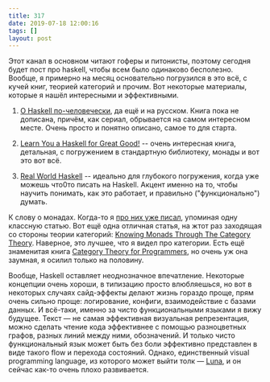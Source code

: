 ```yaml
---
title: 317
date: 2019-07-18 12:00:16
tags: []
layout: post
---
```


Этот канал в основном читают гоферы и питонисты, поэтому сегодня будет пост про haskell, чтобы всем было одинаково бесполезно. Вообще, я примерно на месяц основательно погрузился в это всё, с кучей книг, теорией категорий и прочим. Вот некоторые материалы, которые я нашёл интересными и эффективными.

1. [О Haskell по-человечески](https://www.ohaskell.guide/), да ещё и на русском. Книга пока не дописана, причём, как сериал, обрывается на самом интересном месте. Очень просто и понятно описано, самое то для старта.

2. [Learn You a Haskell for Great Good!](http://learnyouahaskell.com/chapters) -- очень интересная книга, детальная, с погружением в стандартную библиотеку, монады и вот это вот всё.

3. [Real World Haskell](http://pv.bstu.ru/flp/RealWorldHaskell.pdf) -- идеально для глубокого погружения, когда уже можешь что0то писать на Haskell. Акцент именно на то, чтобы научить понимать, как это работает, и правильно ("функционально") думать.

К слову о монадах. Когда-то я [про них уже писал](https://t.me/itgram_channel/40), упоминая одну классную статью. Вот ещё одна отличная статья, на жтот раз заходящая со стороны теории категорий: [Knowing Monads Through The Category Theory](https://dev.to/juaneto/knowing-monads-through-the-category-theory-1mea). Наверное, это лучшее, что я видел про категории. Есть ещё знаменитая книга [Category Theory for Programmers](https://github.com/hmemcpy/milewski-ctfp-pdf), но очень уж она заумная, я осилил только на половину.

Вообще, Haskell оставляет неоднозначное впечатление. Некоторые концепции очень хороши, в типизацию просто влюбляешься, но вот в некоторых случаях сайд-эффекты делают жизнь гораздо проще, прям очень сильно проще: логирование, конфиги, взаимодействие с базами данных. И всё-таки, именно за чисто функциональными языками я вижу будущее. Текст — не самая эффективная визуальная репрезентация, можно сделать чтение кода эффективнее с помощью разноцветных графов, разных линий между ними, обозначений. И только чисто функциональный язык может быть без боли эффективно представлен в виде такого flow и перехода состояний. Однако, единственный visual programming language, из которого может выйти толк — [Luna](https://t.me/itgram_channel/37), и он сейчас как-то очень плохо развивается.

